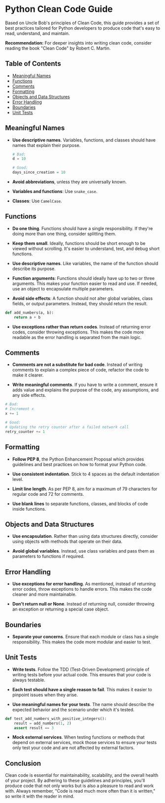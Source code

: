 # Python Clean Code Guide

Based on Uncle Bob's principles of Clean Code, this guide provides a set of best practices tailored for Python developers to produce code that's easy to read, understand, and maintain.

**Recommendation:** For deeper insights into writing clean code, consider reading the book "Clean Code" by Robert C. Martin.

## Table of Contents

- [Meaningful Names](#meaningful-names)
- [Functions](#functions)
- [Comments](#comments)
- [Formatting](#formatting)
- [Objects and Data Structures](#objects-and-data-structures)
- [Error Handling](#error-handling)
- [Boundaries](#boundaries)
- [Unit Tests](#unit-tests)

## Meaningful Names

- **Use descriptive names**. Variables, functions, and classes should have names that explain their purpose.
  ```python
  # Bad:
  d = 10
  
  # Good:
  days_since_creation = 10
  ```

- **Avoid abbreviations**, unless they are universally known.
  
- **Variables and functions**: Use `snake_case`.
  
- **Classes**: Use `CamelCase`.

## Functions

- **Do one thing**. Functions should have a single responsibility. If they're doing more than one thing, consider splitting them.
  
- **Keep them small**. Ideally, functions should be short enough to be viewed without scrolling. It's easier to understand, test, and debug short functions.

- **Use descriptive names**. Like variables, the name of the function should describe its purpose.

- **Function arguments**: Functions should ideally have up to two or three arguments. This makes your function easier to read and use. If needed, use an object to encapsulate multiple parameters.

- **Avoid side effects**: A function should not alter global variables, class fields, or output parameters. Instead, they should return the result.

```python
def add_numbers(a, b):
    return a + b
```

- **Use exceptions rather than return codes**. Instead of returning error codes, consider throwing exceptions. This makes the code more readable as the error handling is separated from the main logic.

## Comments

- **Comments are not a substitute for bad code**. Instead of writing comments to explain a complex piece of code, refactor the code to make it clearer.

- **Write meaningful comments**. If you have to write a comment, ensure it adds value and explains the purpose of the code, any assumptions, and any side effects.

```python
# Bad:
# Increment x
x += 1

# Good:
# Updating the retry counter after a failed network call
retry_counter += 1
```

## Formatting

- **Follow PEP 8**, the Python Enhancement Proposal which provides guidelines and best practices on how to format your Python code.

- **Use consistent indentation**. Stick to 4 spaces as the default indentation level.

- **Limit line length**. As per PEP 8, aim for a maximum of 79 characters for regular code and 72 for comments.

- **Use blank lines** to separate functions, classes, and blocks of code inside functions.

## Objects and Data Structures

- **Use encapsulation**. Rather than using data structures directly, consider using objects with methods that operate on their data.

- **Avoid global variables**. Instead, use class variables and pass them as parameters to functions if required.

## Error Handling

- **Use exceptions for error handling**. As mentioned, instead of returning error codes, throw exceptions to handle errors. This makes the code cleaner and more maintainable.

- **Don't return null or None**. Instead of returning null, consider throwing an exception or returning a special case object.

## Boundaries

- **Separate your concerns**. Ensure that each module or class has a single responsibility. This makes the code more modular and easier to test.

## Unit Tests

- **Write tests**. Follow the TDD (Test-Driven Development) principle of writing tests before your actual code. This ensures that your code is always testable.

- **Each test should have a single reason to fail**. This makes it easier to pinpoint issues when they arise.

- **Use meaningful names for your tests**. The name should describe the expected behavior and the scenario under which it's tested.

```python
def test_add_numbers_with_positive_integers():
    result = add_numbers(1, 2)
    assert result == 3
```

- **Mock external services**. When testing functions or methods that depend on external services, mock those services to ensure your tests only test your code and are not affected by external factors.

## Conclusion

Clean code is essential for maintainability, scalability, and the overall health of your project. By adhering to these guidelines and principles, you'll produce code that not only works but is also a pleasure to read and work with. Always remember, "Code is read much more often than it is written," so write it with the reader in mind.
